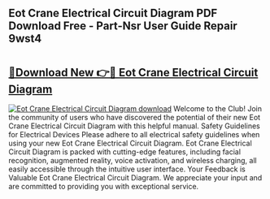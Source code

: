 ## Eot Crane Electrical Circuit Diagram PDF Download Free - Part-Nsr User Guide Repair 9wst4

# <h2><a href="http://dfoxg7.blite.top/?on=Eot+Crane+Electrical+Circuit+Diagram">🔗Download New 👉🔴 Eot Crane Electrical Circuit Diagram</a></h2>

[![Eot Crane Electrical Circuit Diagram download](https://i.imgur.com/lujVjoI.png)](http://dfoxg7.blite.top/?on=Eot+Crane+Electrical+Circuit+Diagram)
Welcome to the Club! Join the community of users who have discovered the potential of their new Eot Crane Electrical Circuit Diagram with this helpful manual. Safety Guidelines for Electrical Devices Please adhere to all electrical safety guidelines when using your new Eot Crane Electrical Circuit Diagram. Eot Crane Electrical Circuit Diagram is packed with cutting-edge features, including facial recognition, augmented reality, voice activation, and wireless charging, all easily accessible through the intuitive user interface. Your Feedback is Valuable Eot Crane Electrical Circuit Diagram. We appreciate your input and are committed to providing you with exceptional service.
